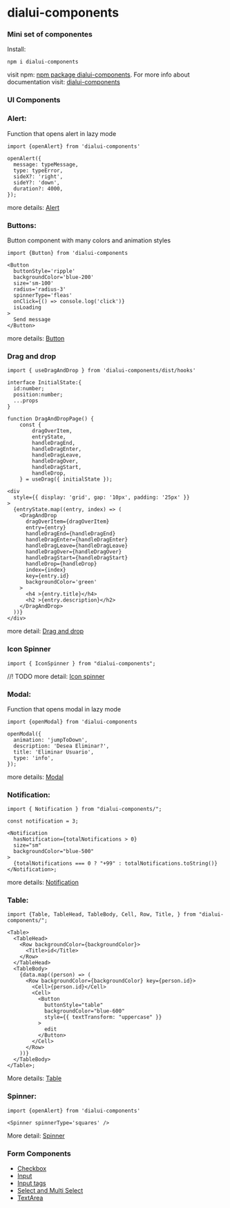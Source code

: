 # dialui-components

### Mini set of componentes

Install:

```shell
npm i dialui-components
```

visit npm: [npm package dialui-components](https://www.npmjs.com/package/dialui-components). For more info about documentation visit: [dialui-components](https://dialui-components.netlify.app)

### UI Components

### Alert:

Function that opens alert in lazy mode

```tsx
import {openAlert} from 'dialui-components'

openAlert({
  message: typeMessage,
  type: typeError,
  sideX?: 'right',
  sideY?: 'down',
  duration?: 4000,
});
```

more details: [Alert](https://dialui-components.netlify.app/alert)

### Buttons:

Button component with many colors and animation styles

```tsx
import {Button} from 'dialui-components

<Button
  buttonStyle='ripple'
  backgroundColor='blue-200'
  size='sm-100'
  radius='radius-3'
  spinnerType='fleas'
  onClick={() => console.log('click')}
  isLoading
>
  Send message
</Button>
```

more details: [Button](https://dialui-components.netlify.app/buttons)

### Drag and drop

```tsx
import { useDragAndDrop } from 'dialui-components/dist/hooks'

interface InitialState:{
  id:number;
  position:number;
  ...props
}

function DragAndDropPage() {
	const {
		dragOverItem,
		entryState,
		handleDragEnd,
		handleDragEnter,
		handleDragLeave,
		handleDragOver,
		handleDragStart,
		handleDrop,
	} = useDrag({ initialState });

<div
  style={{ display: 'grid', gap: '10px', padding: '25px' }}
>
  {entryState.map((entry, index) => (
    <DragAndDrop
      dragOverItem={dragOverItem}
      entry={entry}
      handleDragEnd={handleDragEnd}
      handleDragEnter={handleDragEnter}
      handleDragLeave={handleDragLeave}
      handleDragOver={handleDragOver}
      handleDragStart={handleDragStart}
      handleDrop={handleDrop}
      index={index}
      key={entry.id}
      backgroundColor='green'
    >
      <h4 >{entry.title}</h4>
      <h2 >{entry.description}</h2>
    </DragAndDrop>
  ))}
</div>
```

more detail: [Drag and drop](https://dialui-components.netlify.app/drag)

### Icon Spinner

```tsx
import { IconSpinner } from "dialui-components";
```

//! TODO
more detail: [Icon spinner](https://dialui-components.netlify.app/icon-spinner)

### Modal:

Function that opens modal in lazy mode

```tsx
import {openModal} from 'dialui-components

openModal({
  animation: 'jumpToDown',
  description: 'Desea Eliminar?',
  title: 'Eliminar Usuario',
  type: 'info',
});
```

more details: [Modal ](https://dialui-components.netlify.app/modal)

### Notification:

```tsx
import { Notification } from "dialui-components/";

const notification = 3;

<Notification
  hasNotification={totalNotifications > 0}
  size="sm"
  backgroundColor="blue-500"
>
  {totalNotifications === 0 ? "+99" : totalNotifications.toString()}
</Notification>;
```

more details: [Notification](https://dialui-components.netlify.app/notificacion)

### Table:

```tsx
import {Table, TableHead, TableBody, Cell, Row, Title, } from "dialui-components/";

<Table>
  <TableHead>
    <Row backgroundColor={backgroundColor}>
      <Title>id</Title>
    </Row>
  </TableHead>
  <TableBody>
    {data.map((person) => (
      <Row backgroundColor={backgroundColor} key={person.id}>
        <Cell>{person.id}</Cell>
        <Cell>
          <Button
            buttonStyle="table"
            backgroundColor="blue-600"
            style={{ textTransform: "uppercase" }}
          >
            edit
          </Button>
        </Cell>
      </Row>
    ))}
  </TableBody>
</Table>;
```

More details: [Table](https://dialui-components.netlify.app/table)

### Spinner:

```tsx
import {openAlert} from 'dialui-components'

<Spinner spinnerType='squares' />
```

More detail: [Spinner](https://dialui-components.netlify.app/spinner)

### Form Components

- [Checkbox](https://dialui-components.netlify.app/checkbox)
- [Input](https://dialui-components.netlify.app/input)
- [Input tags](https://dialui-components.netlify.app/input-tags)
- [Select and Multi Select](https://dialui-components.netlify.app/select)
- [TextArea](https://dialui-components.netlify.app/textarea)

